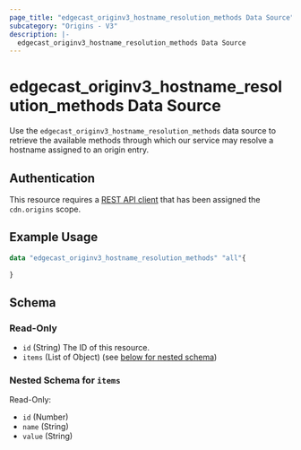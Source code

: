 ```yaml
---
page_title: "edgecast_originv3_hostname_resolution_methods Data Source"
subcategory: "Origins - V3"
description: |-
  edgecast_originv3_hostname_resolution_methods Data Source
---
```


# edgecast_originv3_hostname_resolution_methods Data Source

Use the `edgecast_originv3_hostname_resolution_methods` data source to retrieve the available methods through which our service may resolve a hostname assigned to an origin entry.

## Authentication

This resource requires a [REST API client](../guides/authentication#rest-api-oauth-20-client-credentials) that has been assigned the `cdn.origins` scope.

## Example Usage

```terraform
data "edgecast_originv3_hostname_resolution_methods" "all"{
    
}
```

<!-- schema generated by tfplugindocs -->
## Schema

### Read-Only

- `id` (String) The ID of this resource.
- `items` (List of Object) (see [below for nested schema](#nestedatt--items))

<a id="nestedatt--items"></a>
### Nested Schema for `items`

Read-Only:

- `id` (Number)
- `name` (String)
- `value` (String)
